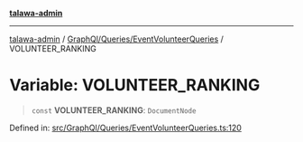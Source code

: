 [**talawa-admin**](../../../../README.md)

***

[talawa-admin](../../../../README.md) / [GraphQl/Queries/EventVolunteerQueries](../README.md) / VOLUNTEER\_RANKING

# Variable: VOLUNTEER\_RANKING

> `const` **VOLUNTEER\_RANKING**: `DocumentNode`

Defined in: [src/GraphQl/Queries/EventVolunteerQueries.ts:120](https://github.com/bint-Eve/talawa-admin/blob/3ea1bc8148fd1f2efa92a17958ea5a5df0d9cc86/src/GraphQl/Queries/EventVolunteerQueries.ts#L120)
